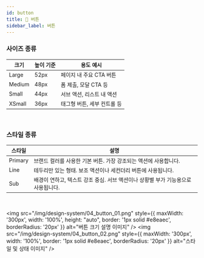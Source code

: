```yaml
---
id: button
title: 🔘 버튼
sidebar_label: 버튼
---
```


### 사이즈 종류

| 크기     | 높이 기준 | 용도 예시            |
| ------ | ----- | ---------------- |
| Large  | 52px  | 페이지 내 주요 CTA 버튼  |
| Medium | 48px  | 폼 제출, 모달 CTA 등   |
| Small  | 44px  | 서브 액션, 리스트 내 액션  |
| XSmall | 36px  | 태그형 버튼, 세부 컨트롤 등 |

<br/>

### 스타일 종류

| 스타일     | 설명                                              |
| ------- | ----------------------------------------------- |
| Primary | 브랜드 컬러를 사용한 기본 버튼. 가장 강조되는 액션에 사용합니다.           |
| Line    | 테두리만 있는 형태. 보조 액션이나 세컨더리 버튼에 사용됩니다.             |
| Sub     | 배경이 연하고, 텍스트 강조 중심. 서브 액션이나 상황별 부가 기능용으로 사용됩니다. |


<br/>

<img
  src="/img/design-system/04_button_01.png"
  style={{ maxWidth: '300px', width: '100%', height: "auto", border: '1px solid #e8eaec', borderRadius: '20px' }} 
  alt="버튼 크기 설명 이미지" />
<img
  src="/img/design-system/04_button_02.png"
  style={{ maxWidth: '300px', width: '100%', border: '1px solid #e8eaec', borderRadius: '20px' }}
  alt="스타일 및 상태 이미지" />